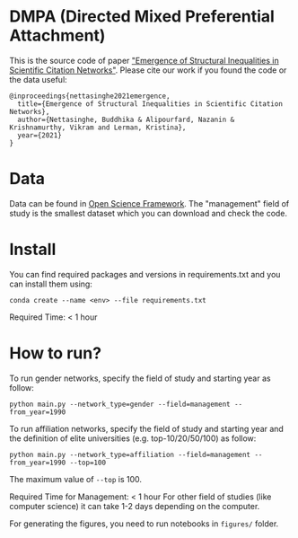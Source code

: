 # DMPA (Directed Mixed Preferential Attachment)

This is the source code of paper ["Emergence of Structural Inequalities in Scientific Citation Networks"](https://arxiv.org/pdf/2103.10944.pdf).
Please cite our work if you found the code or the data useful: 

```
@inproceedings{nettasinghe2021emergence,
  title={Emergence of Structural Inequalities in Scientific Citation Networks},
  author={Nettasinghe, Buddhika & Alipourfard, Nazanin & Krishnamurthy, Vikram and Lerman, Kristina},
  year={2021}
}
```

# Data 
Data can be found in [Open Science Framework](https://osf.io/djxtf/). The "management" field of study is the smallest dataset which you can download and check the code. 

# Install
You can find required packages and versions in requirements.txt and you can install them using: 
```
conda create --name <env> --file requirements.txt
```

Required Time: < 1 hour 

# How to run? 
To run gender networks, specify the field of study and starting year as follow: 
```
python main.py --network_type=gender --field=management --from_year=1990 
```

To run affiliation networks, specify the field of study and starting year and the definition of elite universities (e.g. top-10/20/50/100) as follow: 
```
python main.py --network_type=affiliation --field=management --from_year=1990 --top=100
```

The maximum value of `--top` is 100. 

Required Time for Management: < 1 hour 
For other field of studies (like computer science) it can take 1-2 days depending on the computer. 

For generating the figures, you need to run notebooks in `figures/` folder. 

